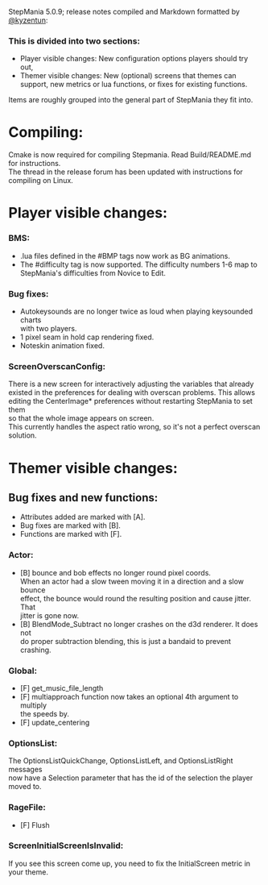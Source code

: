 StepMania 5.0.9; release notes compiled and Markdown formatted by [@kyzentun](https://github.com/kyzentun):

### This is divided into two sections:

*   Player visible changes: New configuration options players should try out,
*   Themer visible changes: New (optional) screens that themes can support, new metrics or lua functions, or fixes for existing functions.

Items are roughly grouped into the general part of StepMania they fit into.

Compiling:
==========

Cmake is now required for compiling Stepmania. Read Build/README.md for instructions.  
The thread in the release forum has been updated with instructions for compiling on Linux.

Player visible changes:
=======================

### BMS:

*   .lua files defined in the #BMP tags now work as BG animations.
*   The #difficulty tag is now supported. The difficulty numbers 1-6 map to  
    StepMania's difficulties from Novice to Edit.

### Bug fixes:

*   Autokeysounds are no longer twice as loud when playing keysounded charts  
    with two players.
*   1 pixel seam in hold cap rendering fixed.
*   Noteskin animation fixed.

### ScreenOverscanConfig:

There is a new screen for interactively adjusting the variables that already  
existed in the preferences for dealing with overscan problems. This allows  
editing the CenterImage\* preferences without restarting StepMania to set them  
so that the whole image appears on screen.  
This currently handles the aspect ratio wrong, so it's not a perfect overscan  
solution.

Themer visible changes:
=======================

Bug fixes and new functions:
----------------------------

*   Attributes added are marked with \[A\].
*   Bug fixes are marked with \[B\].
*   Functions are marked with \[F\].

### Actor:

*   \[B\] bounce and bob effects no longer round pixel coords.  
    When an actor had a slow tween moving it in a direction and a slow bounce  
    effect, the bounce would round the resulting position and cause jitter. That  
    jitter is gone now.
*   \[B\] BlendMode\_Subtract no longer crashes on the d3d renderer. It does not  
    do proper subtraction blending, this is just a bandaid to prevent crashing.

### Global:

*   \[F\] get\_music\_file\_length
*   \[F\] multiapproach function now takes an optional 4th argument to multiply  
    the speeds by.
*   \[F\] update\_centering

### OptionsList:

The OptionsListQuickChange, OptionsListLeft, and OptionsListRight messages  
now have a Selection parameter that has the id of the selection the player  
moved to.

### RageFile:

*   \[F\] Flush

### ScreenInitialScreenIsInvalid:

If you see this screen come up, you need to fix the InitialScreen metric in  
your theme.